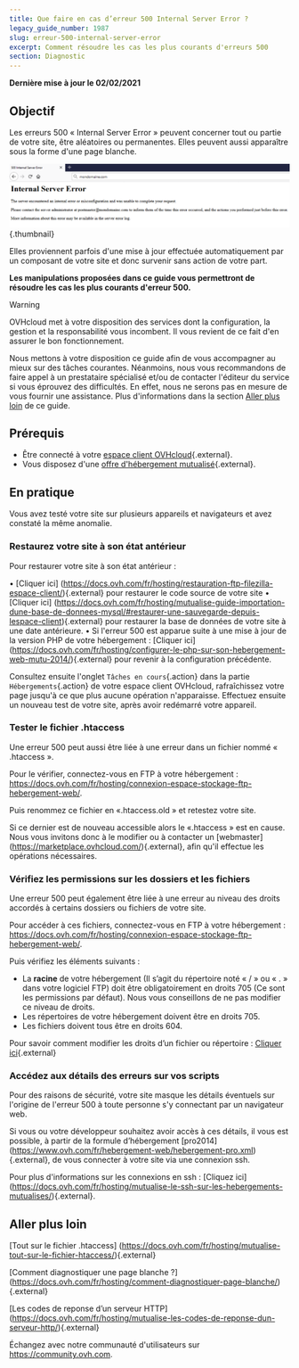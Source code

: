 ```yaml
---
title: Que faire en cas d’erreur 500 Internal Server Error ?
legacy_guide_number: 1987
slug: erreur-500-internal-server-error
excerpt: Comment résoudre les cas les plus courants d'erreurs 500
section: Diagnostic
---
```


**Dernière mise à jour le 02/02/2021**

## Objectif

Les erreurs 500 « Internal Server Error » peuvent concerner tout ou partie de votre site, être aléatoires ou permanentes. Elles peuvent aussi apparaître sous la forme d'une page blanche.

![error500](images/error-500.png){.thumbnail}

Elles proviennent parfois d'une mise à jour effectuée automatiquement par un composant de votre site et donc survenir sans action de votre part.

**Les manipulations proposées dans ce guide vous permettront de résoudre les cas les plus courants d'erreur 500.**

> [!warning]
>
> OVHcloud met à votre disposition des services dont la configuration, la gestion et la responsabilité vous incombent. Il vous revient de ce fait d'en assurer le bon fonctionnement.
> 
> Nous mettons à votre disposition ce guide afin de vous accompagner au mieux sur des tâches courantes. Néanmoins, nous vous recommandons de faire appel à un prestataire spécialisé et/ou de contacter l'éditeur du service si vous éprouvez des difficultés. En effet, nous ne serons pas en mesure de vous fournir une assistance. Plus d'informations dans la section [Aller plus loin](https://docs.ovh.com/fr/microsoft-collaborative-solutions/exchange-configuration-de-thunderbird/#aller-plus-loin_1) de ce guide.
>

## Prérequis

- Être connecté à votre [espace client OVHcloud](https://www.ovh.com/auth/?action=gotomanager){.external}.
- Vous disposez d'une [offre d'hébergement mutualisé](https://www.ovh.com/fr/hebergement-web/){.external}.


## En pratique

Vous avez testé votre site sur plusieurs appareils et navigateurs et avez constaté la même anomalie.

### Restaurez votre site à son état antérieur

Pour restaurer votre site à son état antérieur :

• [Cliquer ici] (https://docs.ovh.com/fr/hosting/restauration-ftp-filezilla-espace-client/){.external} pour restaurer le code source de votre site
• [Cliquer ici] (https://docs.ovh.com/fr/hosting/mutualise-guide-importation-dune-base-de-donnees-mysql/#restaurer-une-sauvegarde-depuis-lespace-client){.external} pour restaurer la base de données de votre site à une date antérieure.
• Si l'erreur 500 est apparue suite à une mise à jour de la version PHP de votre hébergement : [Cliquer ici] (https://docs.ovh.com/fr/hosting/configurer-le-php-sur-son-hebergement-web-mutu-2014/){.external} pour revenir à la configuration précédente.

Consultez ensuite l'onglet `Tâches en cours`{.action} dans la partie `Hébergements`{.action} de votre espace client OVHcloud, rafraîchissez votre page jusqu'à ce que plus aucune opération n'apparaisse. Effectuez ensuite un nouveau test de votre site, après avoir redémarré votre appareil.

### Tester le fichier .htaccess

Une erreur 500 peut aussi être liée à une erreur dans un fichier nommé « .htaccess ». 

Pour le vérifier, connectez-vous en FTP à votre hébergement : <https://docs.ovh.com/fr/hosting/connexion-espace-stockage-ftp-hebergement-web/>.

Puis renommez ce fichier en «.htaccess.old » et retestez votre site. 

Si ce dernier est de nouveau accessible alors le «.htaccess » est en cause. Nous vous invitons donc à le modifier ou à contacter un [webmaster] (https://marketplace.ovhcloud.com/){.external}, afin qu'il effectue les opérations nécessaires.

### Vérifiez les permissions sur les dossiers et les fichiers

Une erreur 500 peut également être liée à une erreur au niveau des droits accordés à certains dossiers ou fichiers de votre site.

Pour accéder à ces fichiers, connectez-vous en FTP à votre hébergement : <https://docs.ovh.com/fr/hosting/connexion-espace-stockage-ftp-hebergement-web/>.

Puis vérifiez les éléments suivants : 

-	La **racine** de votre hébergement (Il s’agit du répertoire noté « / » ou « . » dans votre logiciel FTP) doit être obligatoirement en droits 705 (Ce sont les permissions par défaut). Nous vous conseillons de ne pas modifier ce niveau de droits.
-	Les répertoires de votre hébergement doivent être en droits 705.
-	Les fichiers doivent tous être en droits 604.

Pour savoir comment modifier les droits d’un fichier ou répertoire : [Cliquer ici](https://docs.ovh.com/fr/hosting/mutualise-guide-utilisation-filezilla/#droits-des-fichiers-dossiers){.external}

### Accédez aux détails des erreurs sur vos scripts

Pour des raisons de sécurité, votre site masque les détails éventuels sur l'origine de l'erreur 500 à toute personne s'y connectant par un navigateur web.

Si vous ou votre développeur souhaitez avoir accès à ces détails, il vous est possible, à partir de la formule d’hébergement [pro2014] (https://www.ovh.com/fr/hebergement-web/hebergement-pro.xml){.external}, de vous connecter à votre site via une connexion ssh.

Pour plus d'informations sur les connexions en ssh : [Cliquez ici] (https://docs.ovh.com/fr/hosting/mutualise-le-ssh-sur-les-hebergements-mutualises/){.external}.

## Aller plus loin

[Tout sur le fichier .htaccess] (https://docs.ovh.com/fr/hosting/mutualise-tout-sur-le-fichier-htaccess/){.external}

[Comment diagnostiquer une page blanche ?] (https://docs.ovh.com/fr/hosting/comment-diagnostiquer-page-blanche/){.external}

[Les codes de reponse d’un serveur HTTP] (https://docs.ovh.com/fr/hosting/mutualise-les-codes-de-reponse-dun-serveur-http/){.external}

Échangez avec notre communauté d'utilisateurs sur <https://community.ovh.com>.
